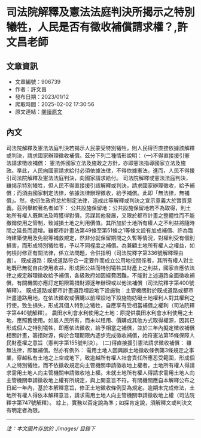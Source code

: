 # 司法院解釋及憲法法庭判決所揭示之特別犧牲，人民是否有徵收補償請求權？,許文昌老師

## 文章資訊
- 文章編號：906739
- 作者：許文昌
- 發布日期：2023/01/12
- 爬取時間：2025-02-02 17:30:56
- 原文連結：[閱讀原文](https://real-estate.get.com.tw/Columns/detail.aspx?no=906739)

## 內文
司法院解釋及憲法法庭判決若揭示人民蒙受特別犧牲，則人民得否直接依據該解釋或判決，請求國家辦理徵收補償。茲分下列二種情形說明：
(一)不得直接援引憲法請求徵收補償：
憲法係國家立法及施政之方針，亦即憲法指導國家立法及施政。準此，人民向國家請求給付必須依據法律，不得依據憲法。進而，人民不得援引司法院解釋及憲法法庭判決，向國家請求給付。
司法院解釋或憲法法庭判決，雖揭示特別犧牲，但人民不得直接援引該解釋或判決，請求國家辦理徵收，給予補償；而須由國家制定法律，依據法律辦理徵收，給予補償。此即「無法律，無補償」。然，也衍生政府怠於制定法律，造成此等解釋或判決之宣示意義大於實質意義。茲列舉較著名者如下：
公共設施保留地：公共設施保留地若不為取得，則土地所有權人既無法及時獲得對價，另謀其他發展，又限於都市計畫之整體性而不能撤銷使用之管制，致減損土地之利用價值。其所加於土地所有權人之不利益將隨時間之延長而遞增。雖都市計畫法第49條至第51條之1等條文設有加成補償、許為臨時建築使用及免稅等補救規定，然非分就保留期間之久暫等情況，對權利受有個別損害，而形成特別犧牲者，予以不同桯度之補償。為兼顧土地所有權人之權益，如何檢討修正有關法律，係立法問題，合併指明（司法院釋字第336號解釋理由書）。
既成道路：既成道路符合一定要件而成立公用地役關係者，其所有權人對土地既已無從自由使用收益，形成因公益而特別犧牲其財產上之利益，國家自應依法律之規定辦理徵收給予補償，各級政府如因經費困難，不能對上述道路全面徵收補償，有關機關亦應訂定期限籌措財源逐年辦理或以他法補償（司法院釋字第400號解釋）。
既成道路或都市計畫道路埋設地下設施物：主管機關對於既成道路或都市計畫道路用地，在依法徵收或價購以前埋設地下設施物妨礙土地權利人對其權利之行使，致生損失，形成其個人特別之犧牲，自應享有受相當補償之權利（司法院釋字第440號解釋）。
農田水利會水利使用之土地：原提供農田水利會水利使用之土地，應照舊使用。如屬人民所有，而未以租用、價購或其他方式取得權源，因其已形成個人之特別犧牲，即應依法徵收，給予相當之補償，並於三年內擬定徵收補償相關計畫，籌措財源，俾於合理期限內逐步完成徵收補償，始符憲法第15條保障人民財產權之意旨（憲判字第155號判決）。
(二)得直接援引憲法請求徵收補償：
雖無法律，即無補償。然亦有例外：
需用土地人因興辦土地徵收條例第3條規定之事業，穿越私有土地之上空或地下，致逾越所有權人社會責任所應忍受範圍，形成個人之特別犧牲，而不依徵收規定向主管機關申請徵收地上權者，土地所有權人得請求需用土地人向主管機關申請徵收地上權。未就土地所有權人得請求需用土地人向主管機關申請徵收地上權有所規定，與上開意旨不符。有關機關應自本解釋公布之日起一年內，基於本解釋意旨，修正土地徵收條例妥為規定。逾期未完成修法，土地所有權人得依本解釋意旨，請求需用土地人向主管機關申請徵收地上權（司法院釋字第747號解釋）。
綜上，實務以否定說為準；如採肯定說，須解釋文或判決文有明定者為限。

---
*注：本文圖片存放於 ./images/ 目錄下*
